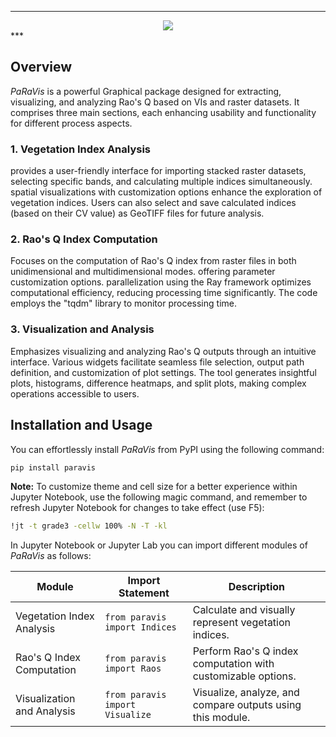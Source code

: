 ***
<div align="center">
  <img src="https://private-user-images.githubusercontent.com/117746151/287726176-c55dfa5e-c97d-46ed-9f70-12d92c6e44c7.png?jwt=eyJhbGciOiJIUzI1NiIsInR5cCI6IkpXVCJ9.eyJpc3MiOiJnaXRodWIuY29tIiwiYXVkIjoicmF3LmdpdGh1YnVzZXJjb250ZW50LmNvbSIsImtleSI6ImtleTUiLCJleHAiOjE3MDk1MTUzMDQsIm5iZiI6MTcwOTUxNTAwNCwicGF0aCI6Ii8xMTc3NDYxNTEvMjg3NzI2MTc2LWM1NWRmYTVlLWM5N2QtNDZlZC05ZjcwLTEyZDkyYzZlNDRjNy5wbmc_WC1BbXotQWxnb3JpdGhtPUFXUzQtSE1BQy1TSEEyNTYmWC1BbXotQ3JlZGVudGlhbD1BS0lBVkNPRFlMU0E1M1BRSzRaQSUyRjIwMjQwMzA0JTJGdXMtZWFzdC0xJTJGczMlMkZhd3M0X3JlcXVlc3QmWC1BbXotRGF0ZT0yMDI0MDMwNFQwMTE2NDRaJlgtQW16LUV4cGlyZXM9MzAwJlgtQW16LVNpZ25hdHVyZT1mMzc4NDUxODk5N2E5ODBiNzBjMTVhYTNmZmIyMWMzMmNhNjU3MTVjODU1ZGFiMzA3ODNhOTdiZjRlZjk0Yzg5JlgtQW16LVNpZ25lZEhlYWRlcnM9aG9zdCZhY3Rvcl9pZD0wJmtleV9pZD0wJnJlcG9faWQ9MCJ9.BHnsKvYOYGyKfGSnGu8RTw_910ZPvjHIwRiQbDPSt04"><br>
</div>
***

## Overview
_PaRaVis_ is a powerful Graphical package designed for extracting, visualizing, and analyzing Rao's Q based on VIs and raster datasets. It comprises three main sections, each enhancing usability and functionality for different process aspects.

### 1. Vegetation Index Analysis
provides a user-friendly interface for importing stacked raster datasets, selecting specific bands, and calculating multiple indices simultaneously. spatial visualizations with customization options enhance the exploration of vegetation indices. Users can also select and save calculated indices (based on their CV value) as GeoTIFF files for future analysis.

### 2. Rao's Q Index Computation
Focuses on the computation of Rao's Q index from raster files in both unidimensional and multidimensional modes. offering  parameter customization options. parallelization using the Ray framework optimizes computational efficiency, reducing processing time significantly. The code employs the "tqdm" library to monitor processing time.

### 3. Visualization and Analysis
Emphasizes visualizing and analyzing Rao's Q outputs through an intuitive interface. Various widgets facilitate seamless file selection, output path definition, and customization of plot settings. The tool generates insightful plots, histograms, difference heatmaps, and split plots, making complex operations accessible to users.

## Installation and Usage
You can effortlessly install _PaRaVis_ from PyPI using the following command:
```bash
pip install paravis
```

**Note:** To customize theme and cell size for a better experience within Jupyter Notebook, use the following magic command, and remember to refresh Jupyter Notebook for changes to take effect (use F5):
```bash
!jt -t grade3 -cellw 100% -N -T -kl
```

In Jupyter Notebook or Jupyter Lab you can import different modules of _PaRaVis_ as follows:

|Module| Import Statement| Description|
|------------------------------|---------------------------------|-------------------------------------|
| Vegetation Index Analysis| ```from paravis import Indices```| Calculate and visually represent vegetation indices.|
| Rao's Q Index Computation| `from paravis import Raos`| Perform Rao's Q index computation with customizable options.|
| Visualization and Analysis| `from paravis import Visualize`| Visualize, analyze, and compare outputs using this module.|